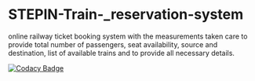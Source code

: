 # STEPIN-Train-_reservation-system
online railway ticket booking system with the measurements taken care to provide total number of passengers, seat availability, source and destination, list of available trains and to provide all necessary details.   

[![Codacy Badge](https://app.codacy.com/project/badge/Grade/4639ea153e6c4e4ba1e000ec36c29e51)](https://www.codacy.com/gh/jaswanth2000/STEPIN-Train-_reservation-system/dashboard?utm_source=github.com&amp;utm_medium=referral&amp;utm_content=jaswanth2000/STEPIN-Train-_reservation-system&amp;utm_campaign=Badge_Grade)


